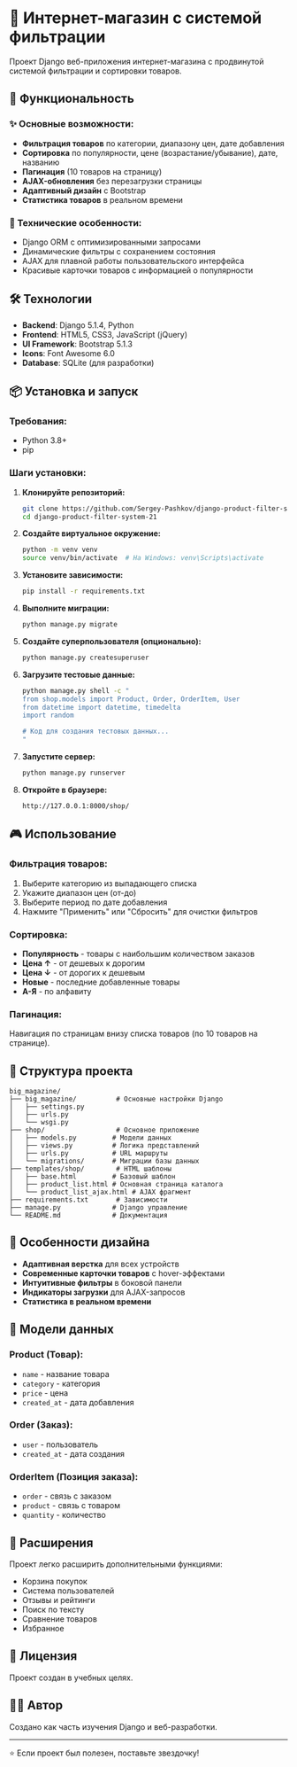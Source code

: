 # 🛒 Интернет-магазин с системой фильтрации

Проект Django веб-приложения интернет-магазина с продвинутой системой фильтрации и сортировки товаров.

## 🚀 Функциональность

### ✨ Основные возможности:
- **Фильтрация товаров** по категории, диапазону цен, дате добавления
- **Сортировка** по популярности, цене (возрастание/убывание), дате, названию
- **Пагинация** (10 товаров на страницу)
- **AJAX-обновления** без перезагрузки страницы
- **Адаптивный дизайн** с Bootstrap
- **Статистика товаров** в реальном времени

### 🎯 Технические особенности:
- Django ORM с оптимизированными запросами
- Динамические фильтры с сохранением состояния
- AJAX для плавной работы пользовательского интерфейса
- Красивые карточки товаров с информацией о популярности

## 🛠 Технологии

- **Backend**: Django 5.1.4, Python
- **Frontend**: HTML5, CSS3, JavaScript (jQuery)
- **UI Framework**: Bootstrap 5.1.3
- **Icons**: Font Awesome 6.0
- **Database**: SQLite (для разработки)

## 📦 Установка и запуск

### Требования:
- Python 3.8+
- pip

### Шаги установки:

1. **Клонируйте репозиторий:**
   ```bash
   git clone https://github.com/Sergey-Pashkov/django-product-filter-system-21.git
   cd django-product-filter-system-21
   ```

2. **Создайте виртуальное окружение:**
   ```bash
   python -m venv venv
   source venv/bin/activate  # На Windows: venv\Scripts\activate
   ```

3. **Установите зависимости:**
   ```bash
   pip install -r requirements.txt
   ```

4. **Выполните миграции:**
   ```bash
   python manage.py migrate
   ```

5. **Создайте суперпользователя (опционально):**
   ```bash
   python manage.py createsuperuser
   ```

6. **Загрузите тестовые данные:**
   ```bash
   python manage.py shell -c "
   from shop.models import Product, Order, OrderItem, User
   from datetime import datetime, timedelta
   import random
   
   # Код для создания тестовых данных...
   "
   ```

7. **Запустите сервер:**
   ```bash
   python manage.py runserver
   ```

8. **Откройте в браузере:**
   ```
   http://127.0.0.1:8000/shop/
   ```

## 🎮 Использование

### Фильтрация товаров:
1. Выберите категорию из выпадающего списка
2. Укажите диапазон цен (от-до)
3. Выберите период по дате добавления
4. Нажмите "Применить" или "Сбросить" для очистки фильтров

### Сортировка:
- **Популярность** - товары с наибольшим количеством заказов
- **Цена ↑** - от дешевых к дорогим
- **Цена ↓** - от дорогих к дешевым  
- **Новые** - последние добавленные товары
- **А-Я** - по алфавиту

### Пагинация:
Навигация по страницам внизу списка товаров (по 10 товаров на странице).

## 📁 Структура проекта

```
big_magazine/
├── big_magazine/          # Основные настройки Django
│   ├── settings.py
│   ├── urls.py
│   └── wsgi.py
├── shop/                  # Основное приложение
│   ├── models.py         # Модели данных
│   ├── views.py          # Логика представлений
│   ├── urls.py           # URL маршруты
│   └── migrations/       # Миграции базы данных
├── templates/shop/        # HTML шаблоны
│   ├── base.html         # Базовый шаблон
│   ├── product_list.html # Основная страница каталога
│   └── product_list_ajax.html # AJAX фрагмент
├── requirements.txt       # Зависимости
├── manage.py             # Django управление
└── README.md             # Документация
```

## 🎨 Особенности дизайна

- **Адаптивная верстка** для всех устройств
- **Современные карточки товаров** с hover-эффектами
- **Интуитивные фильтры** в боковой панели
- **Индикаторы загрузки** для AJAX-запросов
- **Статистика в реальном времени**

## 🔧 Модели данных

### Product (Товар):
- `name` - название товара
- `category` - категория
- `price` - цена
- `created_at` - дата добавления

### Order (Заказ):
- `user` - пользователь
- `created_at` - дата создания

### OrderItem (Позиция заказа):
- `order` - связь с заказом
- `product` - связь с товаром
- `quantity` - количество

## 🚀 Расширения

Проект легко расширить дополнительными функциями:
- Корзина покупок
- Система пользователей
- Отзывы и рейтинги
- Поиск по тексту
- Сравнение товаров
- Избранное

## 📝 Лицензия

Проект создан в учебных целях.

## 👨‍💻 Автор

Создано как часть изучения Django и веб-разработки.

---

⭐ Если проект был полезен, поставьте звездочку!
